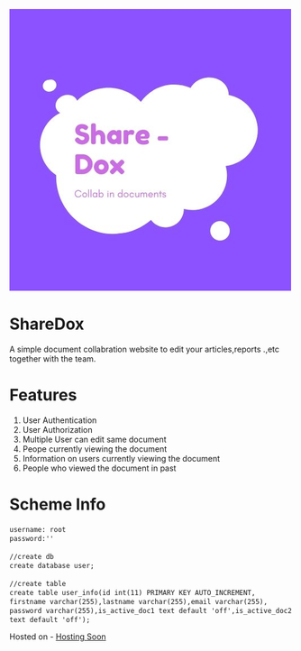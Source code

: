 ![Logo](https://raw.githubusercontent.com/nikitadabral/ShareDox/master/ShareDoxLOGO.jpg )
                                                                                                     
# ShareDox
A simple document collabration website to edit your articles,reports .,etc together with the team.

# Features
1. User Authentication
2. User Authorization
3. Multiple User can edit same document
4. Peope currently viewing the document
5. Information on users currently viewing the document
6. People who viewed the document in past

# Scheme Info
```mysql
username: root
password:''

//create db
create database user;

//create table
create table user_info(id int(11) PRIMARY KEY AUTO_INCREMENT,
firstname varchar(255),lastname varchar(255),email varchar(255),
password varchar(255),is_active_doc1 text default 'off',is_active_doc2 text default 'off');
```


Hosted on - [Hosting Soon](https://github.com/nikitadabral/ShareDox)
